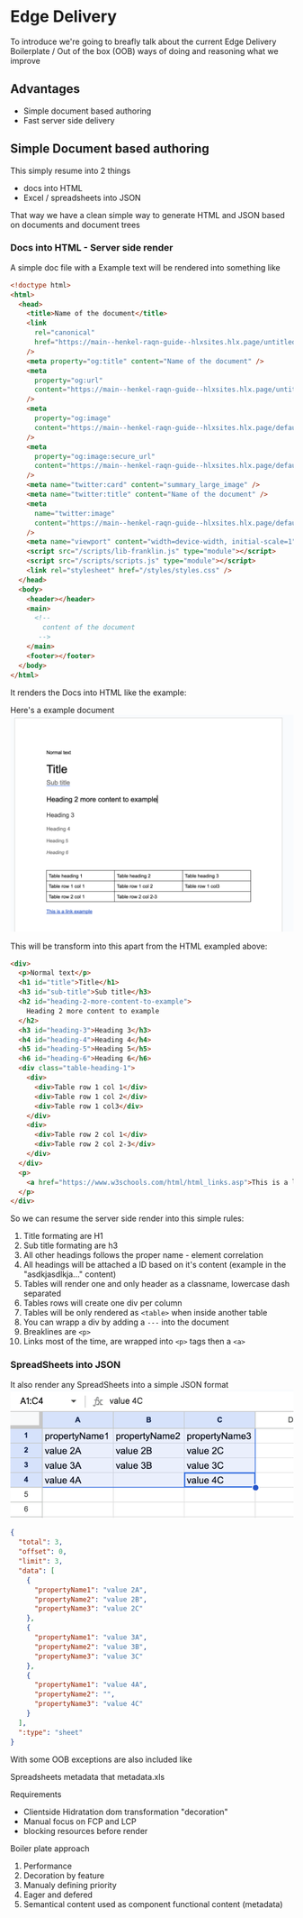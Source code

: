 # Edge Delivery

To introduce we're going to breafly talk about the current Edge Delivery Boilerplate / Out of the box (OOB) ways of doing and reasoning what we improve

## Advantages

- Simple document based authoring
- Fast server side delivery

## Simple Document based authoring

This simply resume into 2 things

- docs into HTML
- Excel / spreadsheets into JSON

That way we have a clean simple way to generate HTML and JSON based on documents and document trees

### Docs into HTML - Server side render

A simple doc file with a Example text will be rendered into something like

```HTML
<!doctype html>
<html>
  <head>
    <title>Name of the document</title>
    <link
      rel="canonical"
      href="https://main--henkel-raqn-guide--hlxsites.hlx.page/untitled-document"
    />
    <meta property="og:title" content="Name of the document" />
    <meta
      property="og:url"
      content="https://main--henkel-raqn-guide--hlxsites.hlx.page/untitled-document"
    />
    <meta
      property="og:image"
      content="https://main--henkel-raqn-guide--hlxsites.hlx.page/default-meta-image.png?width=1200&#x26;format=pjpg&#x26;optimize=medium"
    />
    <meta
      property="og:image:secure_url"
      content="https://main--henkel-raqn-guide--hlxsites.hlx.page/default-meta-image.png?width=1200&#x26;format=pjpg&#x26;optimize=medium"
    />
    <meta name="twitter:card" content="summary_large_image" />
    <meta name="twitter:title" content="Name of the document" />
    <meta
      name="twitter:image"
      content="https://main--henkel-raqn-guide--hlxsites.hlx.page/default-meta-image.png?width=1200&#x26;format=pjpg&#x26;optimize=medium"
    />
    <meta name="viewport" content="width=device-width, initial-scale=1" />
    <script src="/scripts/lib-franklin.js" type="module"></script>
    <script src="/scripts/scripts.js" type="module"></script>
    <link rel="stylesheet" href="/styles/styles.css" />
  </head>
  <body>
    <header></header>
    <main>
      <!--
        content of the document
       -->
    </main>
    <footer></footer>
  </body>
</html>
```

It renders the Docs into HTML like the example:

Here's a example document
![Example doc](assets/doc-example.png)

This will be transform into this apart from the HTML exampled above:

```HTML
<div>
  <p>Normal text</p>
  <h1 id="title">Title</h1>
  <h3 id="sub-title">Sub title</h3>
  <h2 id="heading-2-more-content-to-example">
    Heading 2 more content to example
  </h2>
  <h3 id="heading-3">Heading 3</h3>
  <h4 id="heading-4">Heading 4</h4>
  <h5 id="heading-5">Heading 5</h5>
  <h6 id="heading-6">Heading 6</h6>
  <div class="table-heading-1">
    <div>
      <div>Table row 1 col 1</div>
      <div>Table row 1 col 2</div>
      <div>Table row 1 col3</div>
    </div>
    <div>
      <div>Table row 2 col 1</div>
      <div>Table row 2 col 2-3</div>
    </div>
  </div>
  <p>
    <a href="https://www.w3schools.com/html/html_links.asp">This is a link example</a>
  </p>
</div>
```

So we can resume the server side render into this simple rules:

1. Title formating are H1
2. Sub title formating are h3
3. All other headings follows the proper name - element correlation
4. All headings will be attached a ID based on it's content (example in the "asdkjasdlkja..." content)
5. Tables will render one and only header as a classname, lowercase dash separated
6. Tables rows will create one div per column
7. Tables will be only rendered as `<table>` when inside another table
8. You can wrapp a div by adding a `---` into the document
9. Breaklines are `<p>`
10. Links most of the time, are wrapped into `<p>` tags then a `<a>`

### SpreadSheets into JSON

It also render any SpreadSheets into a simple JSON format
![Sheet example](assets/sheet-example.png)

```json
{
  "total": 3,
  "offset": 0,
  "limit": 3,
  "data": [
    {
      "propertyName1": "value 2A",
      "propertyName2": "value 2B",
      "propertyName3": "value 2C"
    },
    {
      "propertyName1": "value 3A",
      "propertyName2": "value 3B",
      "propertyName3": "value 3C"
    },
    {
      "propertyName1": "value 4A",
      "propertyName2": "",
      "propertyName3": "value 4C"
    }
  ],
  ":type": "sheet"
}
```

With some OOB exceptions are also included like

Spreadsheets metadata that
metadata.xls

Requirements

- Clientside Hidratation dom transformation "decoration"
- Manual focus on FCP and LCP
- blocking resources before render

Boiler plate approach

1. Performance
2. Decoration by feature
3. Manualy defining priority
4. Eager and defered
5. Semantical content used as component functional content (metadata)
